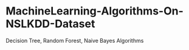 # MachineLearning-Algorithms-On-NSLKDD-Dataset
Decision Tree, Random Forest, Naive Bayes Algorithms

